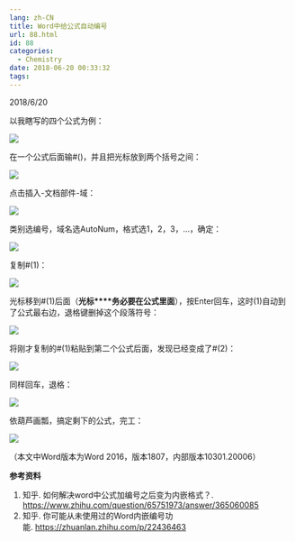 ```yaml
---
lang: zh-CN
title: Word中给公式自动编号
url: 88.html
id: 88
categories:
  - Chemistry
date: 2018-06-20 00:33:32
tags:
---
```


2018/6/20

以我瞎写的四个公式为例：  

![](https://img.njzjz.win/?url=drive.google.com/uc?id=1k2LbKMgckUdhbimlXza1Lpqzbh3Fg5cN)

在一个公式后面输#()，并且把光标放到两个括号之间：

![](https://img.njzjz.win/?url=drive.google.com/uc?id=1vP8xgkwd-yaKAFynOWOnt7rQ-2EWqd_S)

点击插入-文档部件-域：

![](https://img.njzjz.win/?url=drive.google.com/uc?id=1o0cxj03yPV9KYRw7mVGWAohdqfXOf6Nr)

类别选编号，域名选AutoNum，格式选1，2，3，…，确定：  

![](https://img.njzjz.win/?url=drive.google.com/uc?id=18ZgV4M3cQevNPKC8UimY5_RmtQrRNK26)

复制#(1)：

![](https://img.njzjz.win/?url=drive.google.com/uc?id=1R1KQyzX3GKQSqDIS_nMGoUNERjGLjnsJ)

光标移到#(1)后面（**光标****务必要在公式里面**），按Enter回车，这时(1)自动到了公式最右边，退格键删掉这个段落符号：

![](https://img.njzjz.win/?url=drive.google.com/uc?id=14LPS36GYWoBnKt1WhTZYxBQH8txBs084)

将刚才复制的#(1)粘贴到第二个公式后面，发现已经变成了#(2)：

![](https://img.njzjz.win/?url=drive.google.com/uc?id=1xCZ6MomGmP5C3Qpb0x9B5PYpMNCi-eh5)

同样回车，退格：

![](https://img.njzjz.win/?url=drive.google.com/uc?id=1GMdF68ga3BGjafjN-TBMeTciWc7u58fc)

依葫芦画瓢，搞定剩下的公式，完工：

![](https://img.njzjz.win/?url=drive.google.com/uc?id=1Hq233l1o-gzdF1mgLE9OTHSs8GDzYPIG)

（本文中Word版本为Word 2016，版本1807，内部版本10301.20006）

**参考资料**

1.  知乎. 如何解决word中公式加编号之后变为内嵌格式？. https://www.zhihu.com/question/65751973/answer/365060085
2.  知乎. 你可能从未使用过的Word内嵌编号功能. https://zhuanlan.zhihu.com/p/22436463
